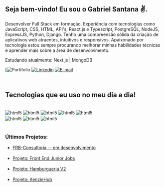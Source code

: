 ## Seja bem-vindo! Eu sou o Gabriel Santana ✌️.

Desenvolver Full Stack em formação. Experiência com tecnologias como JavaScript, CSS, HTML, API's, React.js e Typescript, PostgreSQL, NodeJS, ExpressJS, Python, Django. Tenho uma compreensão sólida da criação de aplicativos web atraentes, intuitivos e responsivos. 
Apaixonado por tecnologia estou sempre procurando melhorar minhas habilidades técnicas e aprender mais sobre a área de desenvolvimento. 

Estudando atualmente: Next.js | MongoDB

[![Portifolio](https://gabriel-santana.vercel.app/)
[![Linkedin](https://img.shields.io/badge/LinkedIn-0077B5?style=for-the-badge&logo=linkedin&logoColor=white)](https://www.linkedin.com/in/gabrieldelimasantana/)
[![E-mail](https://img.shields.io/badge/Gmail-D14836?style=for-the-badge&logo=gmail&logoColor=white)](mailto:gabr.lima7@gmail.com)

<br/>

## Tecnologias que eu uso no meu dia a dia!

<div style="display: inline_block"> <br/>
<img align="center" alt="html5" src="https://img.shields.io/badge/HTML5-E34F26?style=for-the-badge&logo=html5&logoColor=white%22/%3E"/>
<img align="center" alt="html5" src="https://img.shields.io/badge/CSS3-1572B6?style=for-the-badge&logo=css3&logoColor=white%22/%3E"/>
<img align="center" alt="html5" src="https://img.shields.io/badge/JavaScript-323330?style=for-the-badge&logo=javascript&logoColor=F7DF1E%22/%3E"/>
<img align="center" alt="html5" src="https://img.shields.io/badge/TypeScript-007ACC?style=for-the-badge&logo=typescript&logoColor=white%22/%3E"/>
<img align="center" alt="html5" src="https://img.shields.io/badge/React-20232A?style=for-the-badge&logo=react&logoColor=61DAFB%22/%3E"/>

<br/>

<img align="center" alt="html5" src="https://img.shields.io/badge/Node.js-43853D?style=for-the-badge&logo=node.js&logoColor=white%22/%3E"/>
<img align="center" alt="html5" src="https://img.shields.io/badge/PostgreSQL-316192?style=for-the-badge&logo=postgresql&logoColor=white"/>
<img align="center" alt="html5" src="https://img.shields.io/badge/Express.js-404D59?style=for-the-badge"/>
</div>

<br/>

### Últimos Projetos:

<ul>
    <li>
        <a href="https://frbconsultoria.com.br/">  FRB-Consultoria -- em desenvolvimento </a>
    </li>
    <br/>
    <li>
        <a href="https://junior-jobs-eta.vercel.app/"> Projeto: Front End Junior Jobs</a>
    </li>
    <br/>
    <li>
        <a href="https://hamburgueria-three-bice.vercel.app/login"> Projeto: Hamburgueria V2</a>
    </li>
    <br/>
    <li>
        <a href="https://kenziehub-rose-zeta.vercel.app/login"> Projeto: KenzieHub</a>
    </li>
    <br/>
</ul>
